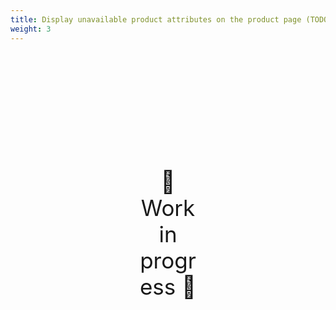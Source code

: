 ```yaml
---
title: Display unavailable product attributes on the product page (TODO)
weight: 3
---
```

<div style="text-align: center; font-size:2.5em;margin: 200px;">🚧 Work in progress 🚧</div>